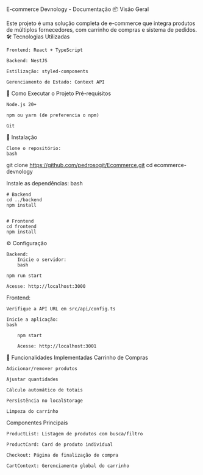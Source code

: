 E-commerce Devnology - Documentação
📦 Visão Geral

Este projeto é uma solução completa de e-commerce que integra produtos de múltiplos fornecedores, com carrinho de compras e sistema de pedidos.
🛠 Tecnologias Utilizadas

    Frontend: React + TypeScript

    Backend: NestJS

    Estilização: styled-components

    Gerenciamento de Estado: Context API

🚀 Como Executar o Projeto
Pré-requisitos

    Node.js 20+

    npm ou yarn (de preferencia o npm)

    Git

🔧 Instalação

    Clone o repositório:
    bash

git clone https://github.com/pedrosogit/Ecommerce.git
cd ecommerce-devnology

Instale as dependências:
bash

    # Backend
    cd ../backend
    npm install

    
    # Frontend
    cd frontend
    npm install

⚙️ Configuração

    Backend:
        Inicie o servidor:
        bash

    npm run start

    Acesse: http://localhost:3000

Frontend:

    Verifique a API URL em src/api/config.ts

    Inicie a aplicação:
    bash

        npm start

        Acesse: http://localhost:3001

🛒 Funcionalidades Implementadas
Carrinho de Compras

    Adicionar/remover produtos

    Ajustar quantidades

    Cálculo automático de totais

    Persistência no localStorage

    Limpeza do carrinho

Componentes Principais

    ProductList: Listagem de produtos com busca/filtro

    ProductCard: Card de produto individual

    Checkout: Página de finalização de compra

    CartContext: Gerenciamento global do carrinho


